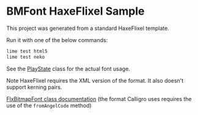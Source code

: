 # BMFont HaxeFlixel Sample

This project was generated from a standard HaxeFlixel template.

Run it with one of the below commands:

```bash
lime test html5
lime test neko
```

See the [PlayState](source/PlayState.hx) class for the actual font usage.

Note HaxeFlixel requires the XML version of the format.
It also doesn't support kerning pairs. 

[FlxBitmapFont class documentation](https://api.haxeflixel.com/flixel/graphics/frames/FlxBitmapFont.html) (the format Calligro uses requires the use of the `fromAngelCode` method)
